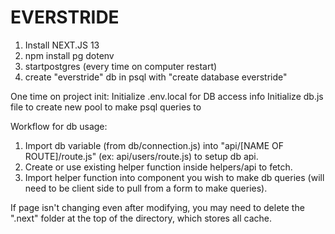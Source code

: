 # EVERSTRIDE

1. Install NEXT.JS 13
2. npm install pg dotenv
3. startpostgres (every time on computer restart)
4. create "everstride" db in psql with "create database everstride"

One time on project init:
Initialize .env.local for DB access info
Initialize db.js file to create new pool to make psql queries to

Workflow for db usage:
1. Import db variable (from db/connection.js) into "api/[NAME OF ROUTE]/route.js" (ex: api/users/route.js) to setup db api.
2. Create or use existing helper function inside helpers/api to fetch.
3. Import helper function into component you wish to make db queries (will need to be client side to pull from a form to make queries).

If page isn't changing even after modifying, you may need to delete the ".next" folder at the top of the directory, which stores all cache.
